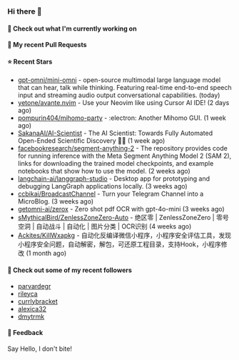 ### Hi there 👋

#### 👷 Check out what I'm currently working on

#### 🔨 My recent Pull Requests


#### ⭐ Recent Stars

- [gpt-omni/mini-omni](https://github.com/gpt-omni/mini-omni) - open-source multimodal large language model that can hear, talk while thinking. Featuring real-time end-to-end speech input and streaming audio output conversational capabilities.  (today)
- [yetone/avante.nvim](https://github.com/yetone/avante.nvim) - Use your Neovim like using Cursor AI IDE! (2 days ago)
- [pompurin404/mihomo-party](https://github.com/pompurin404/mihomo-party) - :electron: Another Mihomo GUI.  (1 week ago)
- [SakanaAI/AI-Scientist](https://github.com/SakanaAI/AI-Scientist) - The AI Scientist: Towards Fully Automated Open-Ended Scientific Discovery 🧑‍🔬 (1 week ago)
- [facebookresearch/segment-anything-2](https://github.com/facebookresearch/segment-anything-2) - The repository provides code for running inference with the Meta Segment Anything Model 2 (SAM 2), links for downloading the trained model checkpoints, and example notebooks that show how to use the model. (2 weeks ago)
- [langchain-ai/langgraph-studio](https://github.com/langchain-ai/langgraph-studio) - Desktop app for prototyping and debugging LangGraph applications locally. (3 weeks ago)
- [ccbikai/BroadcastChannel](https://github.com/ccbikai/BroadcastChannel) - Turn your Telegram Channel into a MicroBlog. (3 weeks ago)
- [getomni-ai/zerox](https://github.com/getomni-ai/zerox) - Zero shot pdf OCR with gpt-4o-mini (3 weeks ago)
- [sMythicalBird/ZenlessZoneZero-Auto](https://github.com/sMythicalBird/ZenlessZoneZero-Auto) - 绝区零 | ZenlessZoneZero | 零号空洞 | 自动战斗 | 自动化 | 图片分类 | OCR识别 (4 weeks ago)
- [Ackites/KillWxapkg](https://github.com/Ackites/KillWxapkg) - 自动化反编译微信小程序，小程序安全评估工具，发现小程序安全问题，自动解密，解包，可还原工程目录，支持Hook，小程序修改 (1 month ago)

#### 👯 Check out some of my recent followers

- [parvardegr](https://github.com/parvardegr)
- [rileyca](https://github.com/rileyca)
- [currlybracket](https://github.com/currlybracket)
- [alexica32](https://github.com/alexica32)
- [dmytrmk](https://github.com/dmytrmk)

#### 💬 Feedback

Say Hello, I don't bite!